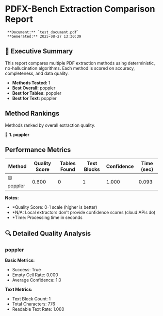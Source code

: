 # PDFX-Bench Extraction Comparison Report

     **Document:** `test_document.pdf`
     **Generated:** 2025-08-27 13:30:39

## 🎯 Executive Summary

This report compares multiple PDF extraction methods using deterministic, no-hallucination algorithms. Each method is scored on accuracy, completeness, and data quality.

- **Methods Tested:** 1
- **Best Overall:** poppler
- **Best for Tables:** poppler
- **Best for Text:** poppler

##  Method Rankings

Methods ranked by overall extraction quality:

🥇 **1. poppler**

##  Performance Metrics

| Method | Quality Score | Tables Found | Text Blocks | Confidence | Time (sec) |
|--------|---------------|--------------|-------------|------------|------------|
| 🟡 poppler | 0.600 | 0 | 1 | 1.000 | 0.093 |

**Notes:**
- *Quality Score: 0-1 scale (higher is better)
- *N/A: Local extractors don't provide confidence scores (cloud APIs do)
- *Time: Processing time in seconds

## 🔍 Detailed Quality Analysis

### poppler

**Basic Metrics:**
- Success: True
- Empty Cell Rate: 0.000
- Average Confidence: 1.0

**Text Metrics:**
- Text Block Count: 1
- Total Characters: 776
- Readable Text Rate: 1.000

